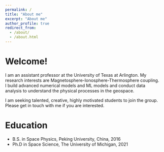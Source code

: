```yaml
---
permalink: /
title: "About me"
excerpt: "About me"
author_profile: true
redirect_from: 
  - /about/
  - /about.html
---
```


Welcome!
======
I am an assistant professor at the University of Texas at Arlington. My research interests are Magnetosphere-Ionosphere-Thermosphere coupling. I build advanced numerical models and ML models and conduct data analysis to understand the physical processes in the geospace.

I am seeking talented, creative, highly motivated students to join the group. Please get in touch with me if you are interested.

Education
======
* B.S. in Space Physics, Peking University, China, 2016
* Ph.D in Space Science, The University of Michigan, 2021

